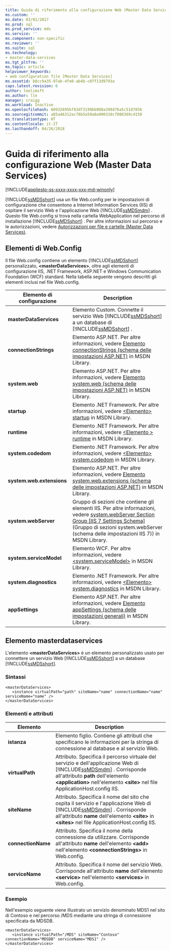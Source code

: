```yaml
---
title: Guida di riferimento alla configurazione Web (Master Data Services) | Microsoft Docs
ms.custom: ''
ms.date: 03/01/2017
ms.prod: sql
ms.prod_service: mds
ms.service: ''
ms.component: non-specific
ms.reviewer: ''
ms.suite: sql
ms.technology:
- master-data-services
ms.tgt_pltfrm: ''
ms.topic: article
helpviewer_keywords:
- web configuration file [Master Data Services]
ms.assetid: b8cc9a35-97ab-4fe0-ab4b-c07f13d9793a
caps.latest.revision: 6
author: leolimsft
ms.author: lle
manager: craigg
ms.workload: Inactive
ms.openlocfilehash: 60932695bf83df3199bb908a399476a5c5187856
ms.sourcegitcommit: a85a46312acf8b5a59a8a900310cf088369c4150
ms.translationtype: HT
ms.contentlocale: it-IT
ms.lasthandoff: 04/26/2018
---
```

# <a name="web-configuration-reference-master-data-services"></a>Guida di riferimento alla configurazione Web (Master Data Services)

[!INCLUDE[appliesto-ss-xxxx-xxxx-xxx-md-winonly](../includes/appliesto-ss-xxxx-xxxx-xxx-md-winonly.md)]

  [!INCLUDE[ssMDSshort](../includes/ssmdsshort-md.md)] usa un file Web.config per le impostazioni di configurazione che consentono a Internet Information Services (IIS) di ospitare il servizio Web e l'applicazione Web [!INCLUDE[ssMDSmdm](../includes/ssmdsmdm-md.md)] . Questo file Web.config si trova nella cartella WebApplication nel percorso di installazione [!INCLUDE[ssMDSshort](../includes/ssmdsshort-md.md)] . Per altre informazioni sul percorso e le autorizzazioni, vedere [Autorizzazioni per file e cartelle &#40;Master Data Services&#41;](../master-data-services/folder-and-file-permissions-master-data-services.md).  
  
## <a name="webconfig-elements"></a>Elementi di Web.Config  
 Il file Web.config contiene un elemento [!INCLUDE[ssMDSshort](../includes/ssmdsshort-md.md)] personalizzato, **\<masterDataServices>**, oltre agli elementi di configurazione IIS, .NET Framework, ASP.NET e Windows Communication Foundation (WCF) standard. Nella tabella seguente vengono descritti gli elementi inclusi nel file Web.config.  
  
|Elemento di configurazione|Description|  
|---------------------------|-----------------|  
|**masterDataServices**|Elemento Custom. Connette il servizio Web [!INCLUDE[ssMDSshort](../includes/ssmdsshort-md.md)] a un database di [!INCLUDE[ssMDSshort](../includes/ssmdsshort-md.md)] .|  
|**connectionStrings**|Elemento ASP.NET. Per altre informazioni, vedere [Elemento connectionStrings (schema delle impostazioni ASP.NET)](http://go.microsoft.com/fwlink/?LinkId=178347) in MSDN Library.|  
|**system.web**|Elemento ASP.NET. Per altre informazioni, vedere [Elemento system.web (schema delle impostazioni ASP.NET)](http://go.microsoft.com/fwlink/?LinkId=178348) in MSDN Library.|  
|**startup**|Elemento .NET Framework. Per altre informazioni, vedere [\<Elemento> startup](http://go.microsoft.com/fwlink/?LinkId=178349) in MSDN Library.|  
|**runtime**|Elemento .NET Framework. Per altre informazioni, vedere [\<Elemento > runtime](http://go.microsoft.com/fwlink/?LinkId=178350) in MSDN Library.|  
|**system.codedom**|Elemento .NET Framework. Per altre informazioni, vedere [\<Elemento> system.codedom](http://go.microsoft.com/fwlink/?LinkId=178351) in MSDN Library.|  
|**system.web.extensions**|Elemento ASP.NET. Per altre informazioni, vedere [Elemento system.web.extensions (schema delle impostazioni ASP.NET)](http://go.microsoft.com/fwlink/?LinkId=178352) in MSDN Library.|  
|**system.webServer**|Gruppo di sezioni che contiene gli elementi IIS. Per altre informazioni, vedere [system.webServer Section Group \[IIS 7 Settings Schema\]](http://go.microsoft.com/fwlink/?LinkId=178353) (Gruppo di sezioni system.webServer (schema delle impostazioni IIS 7)) in MSDN Library.|  
|**system.serviceModel**|Elemento WCF. Per altre informazioni, vedere [\<system.serviceModel>](http://go.microsoft.com/fwlink/?LinkId=178354) in MSDN Library.|  
|**system.diagnostics**|Elemento .NET Framework. Per altre informazioni, vedere [\<Elemento> system.diagnostics](http://go.microsoft.com/fwlink/?LinkId=178355) in MSDN Library.|  
|**appSettings**|Elemento ASP.NET. Per altre informazioni, vedere [Elemento appSettings (schema delle impostazioni generali)](http://go.microsoft.com/fwlink/?LinkId=178356) in MSDN Library.|  
  
## <a name="masterdataservices-element"></a>Elemento masterdataservices  
 L'elemento **\<masterDataServices>** è un elemento personalizzato usato per connettere un servizio Web [!INCLUDE[ssMDSshort](../includes/ssmdsshort-md.md)] a un database [!INCLUDE[ssMDSshort](../includes/ssmdsshort-md.md)].  
  
### <a name="syntax"></a>Sintassi  
  
```  
<masterDataServices>  
   <instance virtualPath="path" siteName="name" connectionName="name" serviceName="name" />  
</masterDataServices>  
```  
  
### <a name="elements-and-attributes"></a>Elementi e attributi  
  
|Elemento|Description|  
|----------|-----------------|  
|**istanza**|Elemento figlio. Contiene gli attributi che specificano le informazioni per la stringa di connessione al database e al servizio Web.|  
|**virtualPath**|Attributo. Specifica il percorso virtuale del servizio e dell'applicazione Web di [!INCLUDE[ssMDSmdm](../includes/ssmdsmdm-md.md)] . Corrisponde all'attributo **path** dell'elemento **\<application>** nell'elemento **\<site>** nel file ApplicationHost.config IIS.|  
|**siteName**|Attributo. Specifica il nome del sito che ospita il servizio e l'applicazione Web di [!INCLUDE[ssMDSmdm](../includes/ssmdsmdm-md.md)] . Corrisponde all'attributo **name** dell'elemento **\<site>** in **\<sites>** nel file ApplicationHost.config IIS.|  
|**connectionName**|Attributo. Specifica il nome della connessione da utilizzare. Corrisponde all'attributo **name** dell'elemento **\<add>** nell'elemento **\<connectionStrings>** in Web.config.|  
|**serviceName**|Attributo. Specifica il nome del servizio Web. Corrisponde all'attributo **name** dell'elemento **\<service>** nell'elemento **\<services>** in Web.config.|  
  
### <a name="example"></a>Esempio  
 Nell'esempio seguente viene illustrato un servizio denominato MDS1 nel sito di Contoso e nel percorso /MDS mediante una stringa di connessione specificata da MDSDB.  
  
```  
<masterDataServices>  
   <instance virtualPath="/MDS" siteName="Contoso" connectionName="MDSDB" serviceName="MDS1" />  
</masterDataServices>  
```  
  
  
